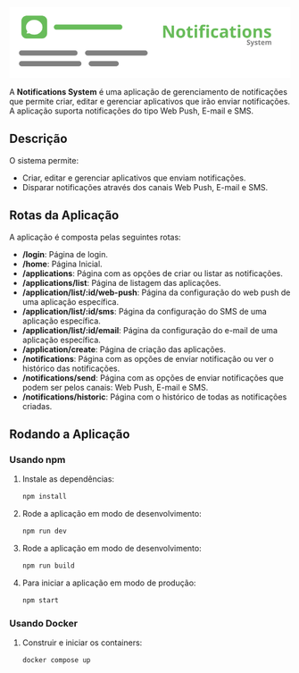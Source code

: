 ![Notification Icon](/web/public/logo.svg)

A **Notifications System** é uma aplicação de gerenciamento de notificações que permite criar, editar e gerenciar aplicativos que irão enviar notificações. A aplicação suporta notificações do tipo Web Push, E-mail e SMS.

## Descrição

O sistema permite:

- Criar, editar e gerenciar aplicativos que enviam notificações.
- Disparar notificações através dos canais Web Push, E-mail e SMS.

## Rotas da Aplicação

A aplicação é composta pelas seguintes rotas:

- **/login**: Página de login.
- **/home**: Página Inicial.
- **/applications**: Página com as opções de criar ou listar as notificações.
- **/applications/list**: Página de listagem das aplicações.
- **/application/list/:id/web-push**: Página da configuração do web push de uma aplicação específica.
- **/application/list/:id/sms**: Página da configuração do SMS de uma aplicação específica.
- **/application/list/:id/email**: Página da configuração do e-mail de uma aplicação específica.
- **/application/create**: Página de criação das aplicações.
- **/notifications**: Página com as opções de enviar notificação ou ver o histórico das notificações.
- **/notifications/send**: Página com as opções de enviar notificações que podem ser pelos canais: Web Push, E-mail e SMS.
- **/notifications/historic**: Página com o histórico de todas as notificações criadas.

## Rodando a Aplicação

### Usando npm

1. Instale as dependências:

   ```bash
   npm install


2. Rode a aplicação em modo de desenvolvimento:
   ```bash
   npm run dev

3. Rode a aplicação em modo de desenvolvimento:
   ```bash
   npm run build

4. Para iniciar a aplicação em modo de produção:
   ```bash
   npm start

### Usando Docker

1. Construir e iniciar os containers:

   ```bash
   docker compose up


